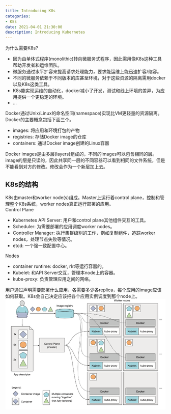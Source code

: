 ```yaml
---
title: Introducing K8s 
categories: 
- K8s
date: 2021-04-01 21:30:00
description: Introducing Kubernetes 
---
```

为什么需要K8s?  
- 因为由单体式程序(monolithic)转向微服务式程序，因此需用像K8s这种工具帮助开发者和运维团队。  
- 微服务通过水平扩容来提高请求处理能力，要求能运维上能迅速扩容/缩容。
- 不同的微服务依赖于不同版本的库甚至环境，对于这些资源的隔离需用docker以及K8s这类工具。
- K8s能实现运维的自动化，docker减小了开发，测试和线上环境的差异，为应用提供一个更稳定的环境。
- ...

Docker通过Unix/Linux的命名空间(namespace)实现比VM更轻量的资源隔离。Docker的主要概念包括下面三个。
- images: 将应用和环境打包的产物
- registries: 存储Docker image的仓库
- containers: 通过Docker image创建的Linux容器

Docker images是由多层(layers)组成的，不同的images可以包含相同的层。image的层是只读的，因此共享同一层的不同容器可以看到相同的文件系统，但是不能看到对方的修改。修改会作为一个新层加上去。

## K8s的结构
K8s由master和worker node(s)组成。Master上运行着control plane，控制和管理整个K8s系统，worker nodes真正运行部署的应用。  
Control Plane
- Kubernetes API Server: 用户和control plane其他组件交互的工具。
- Scheduler: 为需要部署的应用调度worker nodes。
- Controller Manager: 执行集群级别的工作，例如复制组件，追踪worker nodes，处理节点失败等情况。
- etcd: 一个强一致配置中心。

Nodes
- container runtime: docker, rkt等运行容器的。
- Kubelet: 和API Server交互，管理本node上的容器。
- kube-proxy: 负责管理应用之间的网络。

用户通过声明需要部署什么应用，各需要多少各replica，每个应用的image应该如何获取。K8s会自己决定应该把各个应用实例调度到那个node上。
![K8s的基本运作方式](/images/K8s_basic_overview.png)
